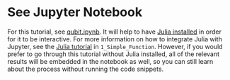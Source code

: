 # See Jupyter Notebook

For this tutorial, see [qubit.ipynb](qubit.ipynb). It will help to have [Julia installed](https://julialang.org/downloads/) in order for it to be interactive. For more information on how to integrate Julia with Jupyter, see the [Julia tutorial](../../../1_Simple_Function/Julia/) in `1_Simple_Function`. However, if you would prefer to go through this tutorial without Julia installed, all of the relevant results will be embedded in the notebook as well, so you can still learn about the process without running the code snippets.